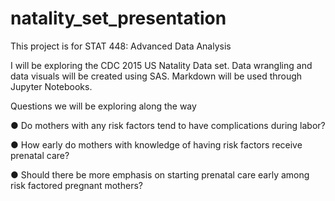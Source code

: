 # natality_set_presentation

This project is for STAT 448: Advanced Data Analysis

I will be exploring the CDC 2015 US Natality Data set. Data wrangling and data visuals will be created using SAS.
Markdown will be used through Jupyter Notebooks. 

Questions we will be exploring along the way

● Do mothers with any risk factors tend to have complications during labor?

● How early do mothers with knowledge of having risk factors receive prenatal
care?

● Should there be more emphasis on starting prenatal care early among risk
factored pregnant mothers?
